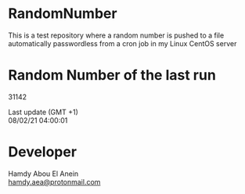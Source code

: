 # RandomNumber    
This is a test repository where a random number is pushed to a file automatically passwordless from a cron job in my Linux CentOS server    
# Random Number of the last run   
31142
      
Last update (GMT +1)    
08/02/21 04:00:01
# Developer    
Hamdy Abou El Anein   
hamdy.aea@protonmail.com

